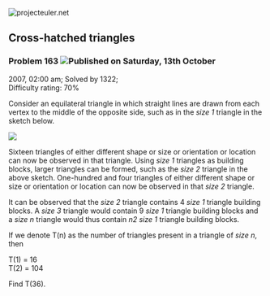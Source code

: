 ![projecteuler.net](images/print_page_logo.png)

## Cross-hatched triangles

### Problem 163 ![](images/icon_info.png)Published on Saturday, 13th October
2007, 02:00 am; Solved by 1322;  
Difficulty rating: 70%

Consider an equilateral triangle in which straight lines are drawn from each
vertex to the middle of the opposite side, such as in the _size 1_ triangle in
the sketch below.

![](project/images/p163.gif)

Sixteen triangles of either different shape or size or orientation or location
can now be observed in that triangle. Using _size 1_ triangles as building
blocks, larger triangles can be formed, such as the _size 2_ triangle in the
above sketch. One-hundred and four triangles of either different shape or size
or orientation or location can now be observed in that _size 2_ triangle.

It can be observed that the _size 2_ triangle contains 4 _size 1_ triangle
building blocks. A _size 3_ triangle would contain 9 _size 1_ triangle
building blocks and a _size n_ triangle would thus contain _n2 size 1_
triangle building blocks.

If we denote T(n) as the number of triangles present in a triangle of _size
n_, then

T(1) = 16  
T(2) = 104

Find T(36).

  
  

